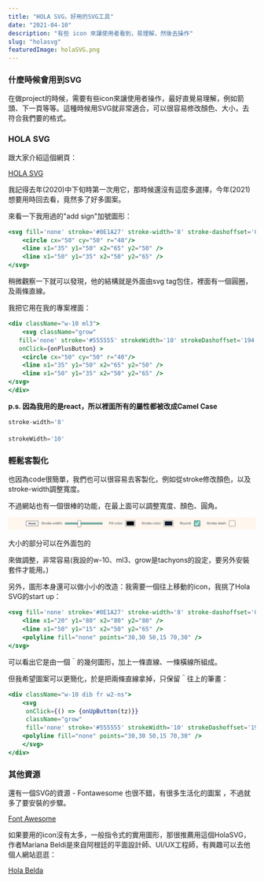 ```yaml
---
title: "HOLA SVG，好用的SVG工具"
date: "2021-04-10"
description: "有些 icon 來讓使用者看到，易理解，然後去操作"
slug: "holasvg"
featuredImage: holaSVG.png
---
```


### 什麼時候會用到SVG

在做project的時候，需要有些icon來讓使用者操作，最好直覺易理解，例如箭頭、下一頁等等。這種時候用SVG就非常適合，可以很容易修改顏色、大小，去符合我們要的格式。

### HOLA SVG

跟大家介紹這個網頁：

[HOLA SVG](https://holasvg.com/icons/)

我記得去年(2020)中下旬時第一次用它，那時候還沒有這麼多選擇，今年(2021)想要用時回去看，竟然多了好多圖案。

來看一下我用過的"add sign"加號圖形：

```jsx
<svg fill='none' stroke='#0E1A27' stroke-width='8' stroke-dashoffset='0' stroke-dasharray='0' stroke-linecap='round' stroke-linejoin='round' xmlns='http://www.w3.org/2000/svg' viewBox='0 0 100 100'>
	<circle cx="50" cy="50" r="40"/> 
	<line x1="35" y1="50" x2="65" y2="50" /> 
	<line x1="50" y1="35" x2="50" y2="65" />
</svg>
```

稍微觀察一下就可以發現，他的結構就是外面由svg tag包住，裡面有一個圓圈，及兩條直線。

我把它用在我的專案裡面：

```jsx {6}
<div className="w-10 ml3">
	<svg className="grow"
   fill='none' stroke='#555555' strokeWidth='10' strokeDashoffset='194' strokeDasharray='0' strokeLinecap='round' strokeLinejoin='round' xmlns='http://www.w3.org/2000/svg' viewBox='0 0 100 100'
   onClick={onPlusButton} >
	<circle cx="50" cy="50" r="40"/> 
	<line x1="35" y1="50" x2="65" y2="50" /> 
	<line x1="50" y1="35" x2="50" y2="65" />
</svg>
</div>
```

**p.s. 因為我用的是react，所以裡面所有的屬性都被改成Camel Case**

```jsx
stroke-width='8'

strokeWidth='10'
```


### 輕鬆客製化

也因為code很簡單，我們也可以很容易去客製化，例如從stroke修改顏色，以及stroke-width調整寬度。

不過網站也有一個很棒的功能，在最上面可以調整寬度、顏色、圓角。

![holaSVG](holaSVG.png)

大小的部分可以在外面包的<div>來做調整，非常容易(我設的w-10、ml3、grow是tachyons的設定，要另外安裝套件才能用。)

另外，圖形本身還可以做小小的改造：我需要一個往上移動的icon，我挑了Hola SVG的start up：

```jsx
<svg fill='none' stroke='#0E1A27' stroke-width='8' stroke-dashoffset='0' stroke-dasharray='0' stroke-linecap='round' stroke-linejoin='round' xmlns='http://www.w3.org/2000/svg' viewBox='0 0 100 100'>
	<line x1="20" y1="80" x2="80" y2="80" />
	<line x1="50" y1="15" x2="50" y2="65" />
	<polyline fill="none" points="30,30 50,15 70,30" />
</svg>
```

可以看出它是由一個＾的幾何圖形，加上一條直線、一條橫線所組成。

但我希望圖案可以更簡化，於是把兩條直線拿掉，只保留＾往上的筆畫：

```jsx
<div className="w-10 dib fr w2-ns">
	<svg 
	 onClick={() => {onUpButton(tz)}}
	 className="grow"
	 fill='none' stroke='#555555' strokeWidth='10' strokeDashoffset='194' strokeDasharray='0' strokeLinecap='round' strokeLinejoin='round' xmlns='http://www.w3.org/2000/svg' viewBox='0 0 100 100'>
	<polyline fill="none" points="30,30 50,15 70,30" />
	</svg>
</div>
```
### 其他資源

還有一個SVG的資源 - Fontawesome 也很不錯，有很多生活化的圖案 ，不過就多了要安裝的步驟。

[Font Awesome](https://fontawesome.com/icons?d=gallery&p=2&q=up)

如果要用的icon沒有太多，一般指令式的實用圖形，那很推薦用這個HolaSVG，作者Mariana Beldi是來自阿根廷的平面設計師、UI/UX工程師，有興趣可以去他個人網站逛逛：

[Hola Belda](https://www.holabelda.com/)
